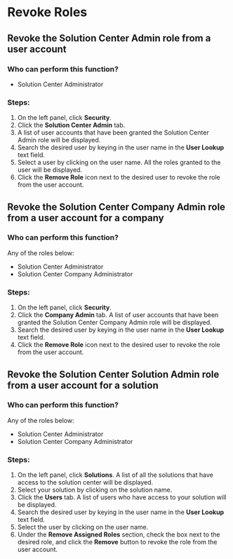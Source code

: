 # Revoke Roles

## Revoke the Solution Center Admin role from a user account
### Who can perform this function?
* Solution Center Administrator

### Steps:
1. On the left panel, click **Security**.
2. Click the **Solution Center Admin** tab.
3. A list of user accounts that have been granted the Solution Center Admin role will be displayed.
4. Search the desired user by keying in the user name in the **User Lookup** text field.
3. Select a user by clicking on the user name. All the roles granted to the user will be displayed.
4. Click the **Remove Role** icon next to the desired user to revoke the role from the user account.

## Revoke the Solution Center Company Admin role from a user account for a company
### Who can perform this function?
Any of the roles below:
* Solution Center Administrator
* Solution Center Company Administrator

### Steps:
1. On the left panel, click **Security**.
2. Click the **Company Admin** tab. A list of user accounts that have been granted the Solution Center Company Admin role will be displayed.
3. Search the desired user by keying in the user name in the **User Lookup** text field.
4. Click the **Remove Role** icon next to the desired user to revoke the role from the user account.

## Revoke the Solution Center Solution Admin role from a user account for a solution
### Who can perform this function?
Any of the roles below:
* Solution Center Administrator
* Solution Center Company Administrator

### Steps:
1. On the left panel, click **Solutions**. A list of all the solutions that have access to the solution center will be displayed.
2. Select your solution by clicking on the solution name.
3. Click the **Users** tab. A list of users who have access to your solution will be displayed.
4. Search the desired user by keying in the user name in the **User Lookup** text field.
5. Select the user by clicking on the user name.
6. Under the **Remove Assigned Roles** section, check the box next to the desired role, and click the **Remove** button to revoke the role from the user account.
